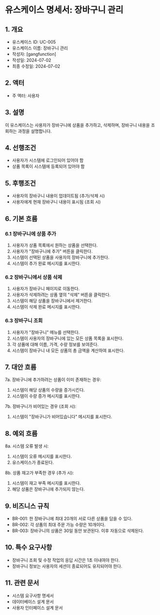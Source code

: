# 유스케이스 명세서: 장바구니 관리

## 1. 개요
- 유스케이스 ID: UC-005
- 유스케이스 이름: 장바구니 관리
- 작성자: [gangfunction]
- 작성일: 2024-07-02
- 최종 수정일: 2024-07-02

## 2. 액터
- 주 액터: 사용자

## 3. 설명
이 유스케이스는 사용자가 장바구니에 상품을 추가하고, 삭제하며, 장바구니 내용을 조회하는 과정을 설명합니다.

## 4. 선행조건
- 사용자가 시스템에 로그인되어 있어야 함
- 상품 목록이 시스템에 등록되어 있어야 함

## 5. 후행조건
- 사용자의 장바구니 내용이 업데이트됨 (추가/삭제 시)
- 사용자에게 현재 장바구니 내용이 표시됨 (조회 시)

## 6. 기본 흐름
### 6.1 장바구니에 상품 추가
1. 사용자가 상품 목록에서 원하는 상품을 선택한다.
2. 사용자가 "장바구니에 추가" 버튼을 클릭한다.
3. 시스템이 선택된 상품을 사용자의 장바구니에 추가한다.
4. 시스템이 추가 완료 메시지를 표시한다.

### 6.2 장바구니에서 상품 삭제
1. 사용자가 장바구니 페이지로 이동한다.
2. 사용자가 삭제하려는 상품 옆의 "삭제" 버튼을 클릭한다.
3. 시스템이 해당 상품을 장바구니에서 제거한다.
4. 시스템이 삭제 완료 메시지를 표시한다.

### 6.3 장바구니 조회
1. 사용자가 "장바구니" 메뉴를 선택한다.
2. 시스템이 사용자의 장바구니에 있는 모든 상품 목록을 표시한다.
3. 각 상품에 대해 이름, 가격, 수량 정보를 보여준다.
4. 시스템이 장바구니 내 모든 상품의 총 금액을 계산하여 표시한다.

## 7. 대안 흐름
7a. 장바구니에 추가하려는 상품이 이미 존재하는 경우:
1. 시스템이 해당 상품의 수량을 증가시킨다.
2. 시스템이 수량 증가 메시지를 표시한다.

7b. 장바구니가 비어있는 경우 (조회 시):
1. 시스템이 "장바구니가 비어있습니다" 메시지를 표시한다.

## 8. 예외 흐름
8a. 시스템 오류 발생 시:
1. 시스템이 오류 메시지를 표시한다.
2. 유스케이스가 종료된다.

8b. 상품 재고가 부족한 경우 (추가 시):
1. 시스템이 재고 부족 메시지를 표시한다.
2. 해당 상품은 장바구니에 추가되지 않는다.

## 9. 비즈니스 규칙
- BR-001: 한 장바구니에 최대 20개의 서로 다른 상품을 담을 수 있다.
- BR-002: 각 상품의 최대 주문 가능 수량은 10개이다.
- BR-003: 장바구니의 상품은 30일 동안 보관된다. 이후 자동으로 삭제된다.

## 10. 특수 요구사항
- 장바구니 조회 및 수정 작업의 응답 시간은 1초 이내여야 한다.
- 장바구니 정보는 사용자의 세션이 종료되어도 유지되어야 한다.

## 11. 관련 문서
- 시스템 요구사항 명세서
- 데이터베이스 설계 문서
- 사용자 인터페이스 설계 문서